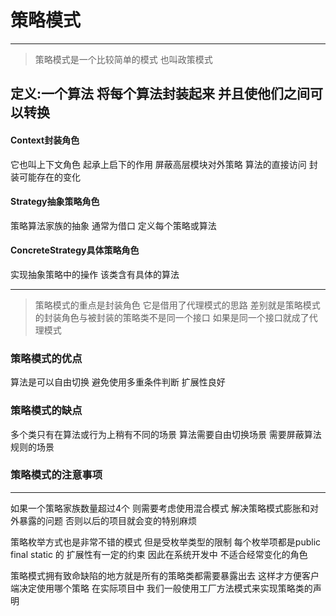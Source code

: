 # 策略模式

----------

> 策略模式是一个比较简单的模式 也叫政策模式
## 定义:一个算法 将每个算法封装起来 并且使他们之间可以转换

#### Context封装角色
它也叫上下文角色 起承上启下的作用 屏蔽高层模块对外策略 算法的直接访问 封装可能存在的变化

#### Strategy抽象策略角色
策略算法家族的抽象 通常为借口 定义每个策略或算法

#### ConcreteStrategy具体策略角色
实现抽象策略中的操作 该类含有具体的算法

-----
> 策略模式的重点是封装角色  它是借用了代理模式的思路
差别就是策略模式的封装角色与被封装的策略类不是同一个接口 如果是同一个接口就成了代理模式

### 策略模式的优点
算法是可以自由切换
避免使用多重条件判断
扩展性良好

### 策略模式的缺点
多个类只有在算法或行为上稍有不同的场景
算法需要自由切换场景
需要屏蔽算法规则的场景


### 策略模式的注意事项
----
如果一个策略家族数量超过4个 则需要考虑使用混合模式
解决策略模式膨胀和对外暴露的问题  否则以后的项目就会变的特别麻烦

策略枚举方式也是非常不错的模式 但是受枚举类型的限制 每个枚举项都是public final static 的 扩展性有一定的约束
因此在系统开发中  不适合经常变化的角色


策略模式拥有致命缺陷的地方就是所有的策略类都需要暴露出去  这样才方便客户端决定使用哪个策略 在实际项目中
我们一般使用工厂方法模式来实现策略类的声明
